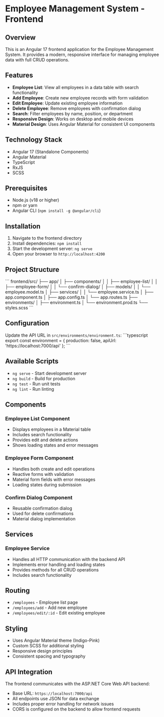 # Employee Management System - Frontend

## Overview
This is an Angular 17 frontend application for the Employee Management System. It provides a modern, responsive interface for managing employee data with full CRUD operations.

## Features
- **Employee List**: View all employees in a data table with search functionality
- **Add Employee**: Create new employee records with form validation
- **Edit Employee**: Update existing employee information
- **Delete Employee**: Remove employees with confirmation dialog
- **Search**: Filter employees by name, position, or department
- **Responsive Design**: Works on desktop and mobile devices
- **Material Design**: Uses Angular Material for consistent UI components

## Technology Stack
- Angular 17 (Standalone Components)
- Angular Material
- TypeScript
- RxJS
- SCSS

## Prerequisites
- Node.js (v18 or higher)
- npm or yarn
- Angular CLI (`npm install -g @angular/cli`)

## Installation
1. Navigate to the frontend directory
2. Install dependencies: `npm install`
3. Start the development server: `ng serve`
4. Open your browser to `http://localhost:4200`

## Project Structure
\`\`\`
frontend/src/
├── app/
│   ├── components/
│   │   ├── employee-list/
│   │   ├── employee-form/
│   │   └── confirm-dialog/
│   ├── models/
│   │   └── employee.model.ts
│   ├── services/
│   │   └── employee.service.ts
│   ├── app.component.ts
│   ├── app.config.ts
│   └── app.routes.ts
├── environments/
│   ├── environment.ts
│   └── environment.prod.ts
└── styles.scss
\`\`\`

## Configuration
Update the API URL in `src/environments/environment.ts`:
\`\`\`typescript
export const environment = {
  production: false,
  apiUrl: 'https://localhost:7000/api'
};
\`\`\`

## Available Scripts
- `ng serve` - Start development server
- `ng build` - Build for production
- `ng test` - Run unit tests
- `ng lint` - Run linting

## Components

### Employee List Component
- Displays employees in a Material table
- Includes search functionality
- Provides edit and delete actions
- Shows loading states and error messages

### Employee Form Component
- Handles both create and edit operations
- Reactive forms with validation
- Material form fields with error messages
- Loading states during submission

### Confirm Dialog Component
- Reusable confirmation dialog
- Used for delete confirmations
- Material dialog implementation

## Services

### Employee Service
- Handles all HTTP communication with the backend API
- Implements error handling and loading states
- Provides methods for all CRUD operations
- Includes search functionality

## Routing
- `/employees` - Employee list page
- `/employees/add` - Add new employee
- `/employees/edit/:id` - Edit existing employee

## Styling
- Uses Angular Material theme (Indigo-Pink)
- Custom SCSS for additional styling
- Responsive design principles
- Consistent spacing and typography

## API Integration
The frontend communicates with the ASP.NET Core Web API backend:
- Base URL: `https://localhost:7000/api`
- All endpoints use JSON for data exchange
- Includes proper error handling for network issues
- CORS is configured on the backend to allow frontend requests
